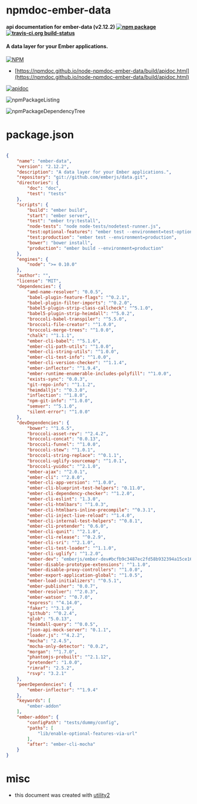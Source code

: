 # npmdoc-ember-data

#### api documentation for  ember-data (v2.12.2)  [![npm package](https://img.shields.io/npm/v/npmdoc-ember-data.svg?style=flat-square)](https://www.npmjs.org/package/npmdoc-ember-data) [![travis-ci.org build-status](https://api.travis-ci.org/npmdoc/node-npmdoc-ember-data.svg)](https://travis-ci.org/npmdoc/node-npmdoc-ember-data)

#### A data layer for your Ember applications.

[![NPM](https://nodei.co/npm/ember-data.png?downloads=true&downloadRank=true&stars=true)](https://www.npmjs.com/package/ember-data)

- [https://npmdoc.github.io/node-npmdoc-ember-data/build/apidoc.html](https://npmdoc.github.io/node-npmdoc-ember-data/build/apidoc.html)

[![apidoc](https://npmdoc.github.io/node-npmdoc-ember-data/build/screenCapture.buildCi.browser.%252Ftmp%252Fbuild%252Fapidoc.html.png)](https://npmdoc.github.io/node-npmdoc-ember-data/build/apidoc.html)

![npmPackageListing](https://npmdoc.github.io/node-npmdoc-ember-data/build/screenCapture.npmPackageListing.svg)

![npmPackageDependencyTree](https://npmdoc.github.io/node-npmdoc-ember-data/build/screenCapture.npmPackageDependencyTree.svg)



# package.json

```json

{
    "name": "ember-data",
    "version": "2.12.2",
    "description": "A data layer for your Ember applications.",
    "repository": "git://github.com/emberjs/data.git",
    "directories": {
        "doc": "doc",
        "test": "tests"
    },
    "scripts": {
        "build": "ember build",
        "start": "ember server",
        "test": "ember try:testall",
        "node-tests": "node node-tests/nodetest-runner.js",
        "test:optional-features": "ember test --environment=test-optional-features",
        "test:production": "ember test --environment=production",
        "bower": "bower install",
        "production": "ember build --environment=production"
    },
    "engines": {
        "node": ">= 0.10.0"
    },
    "author": "",
    "license": "MIT",
    "dependencies": {
        "amd-name-resolver": "0.0.5",
        "babel-plugin-feature-flags": "^0.2.1",
        "babel-plugin-filter-imports": "^0.2.0",
        "babel5-plugin-strip-class-callcheck": "^5.1.0",
        "babel5-plugin-strip-heimdall": "^5.0.2",
        "broccoli-babel-transpiler": "^5.5.0",
        "broccoli-file-creator": "^1.0.0",
        "broccoli-merge-trees": "^1.0.0",
        "chalk": "^1.1.1",
        "ember-cli-babel": "^5.1.6",
        "ember-cli-path-utils": "^1.0.0",
        "ember-cli-string-utils": "^1.0.0",
        "ember-cli-test-info": "^1.0.0",
        "ember-cli-version-checker": "^1.1.4",
        "ember-inflector": "^1.9.4",
        "ember-runtime-enumerable-includes-polyfill": "^1.0.0",
        "exists-sync": "0.0.3",
        "git-repo-info": "^1.1.2",
        "heimdalljs": "^0.3.0",
        "inflection": "^1.8.0",
        "npm-git-info": "^1.0.0",
        "semver": "^5.1.0",
        "silent-error": "^1.0.0"
    },
    "devDependencies": {
        "bower": "^1.6.5",
        "broccoli-asset-rev": "^2.4.2",
        "broccoli-concat": "0.0.13",
        "broccoli-funnel": "^1.0.0",
        "broccoli-stew": "^1.0.1",
        "broccoli-string-replace": "^0.1.1",
        "broccoli-uglify-sourcemap": "^1.0.1",
        "broccoli-yuidoc": "^2.1.0",
        "ember-ajax": "^2.0.1",
        "ember-cli": "^2.8.0",
        "ember-cli-app-version": "^1.0.0",
        "ember-cli-blueprint-test-helpers": "0.11.0",
        "ember-cli-dependency-checker": "^1.2.0",
        "ember-cli-eslint": "1.3.0",
        "ember-cli-htmlbars": "^1.0.3",
        "ember-cli-htmlbars-inline-precompile": "^0.3.1",
        "ember-cli-inject-live-reload": "^1.4.0",
        "ember-cli-internal-test-helpers": "^0.8.1",
        "ember-cli-pretender": "0.6.0",
        "ember-cli-qunit": "^2.1.0",
        "ember-cli-release": "^0.2.9",
        "ember-cli-sri": "^2.1.0",
        "ember-cli-test-loader": "^1.1.0",
        "ember-cli-uglify": "^1.2.0",
        "ember-dev": "emberjs/ember-dev#bcfb9c3487ec2fd58b932394a15ce16fd9cf7eed",
        "ember-disable-prototype-extensions": "^1.1.0",
        "ember-disable-proxy-controllers": "^1.0.0",
        "ember-export-application-global": "^1.0.5",
        "ember-load-initializers": "^0.5.1",
        "ember-publisher": "0.0.7",
        "ember-resolver": "^2.0.3",
        "ember-watson": "^0.7.0",
        "express": "^4.14.0",
        "faker": "^3.1.0",
        "github": "^0.2.4",
        "glob": "5.0.13",
        "heimdall-query": "^0.0.5",
        "json-api-mock-server": "0.1.1",
        "loader.js": "^4.2.2",
        "mocha": "2.4.5",
        "mocha-only-detector": "0.0.2",
        "morgan": "^1.7.0",
        "phantomjs-prebuilt": "^2.1.12",
        "pretender": "1.0.0",
        "rimraf": "2.5.2",
        "rsvp": "3.2.1"
    },
    "peerDependencies": {
        "ember-inflector": "^1.9.4"
    },
    "keywords": [
        "ember-addon"
    ],
    "ember-addon": {
        "configPath": "tests/dummy/config",
        "paths": [
            "lib/enable-optional-features-via-url"
        ],
        "after": "ember-cli-mocha"
    }
}
```



# misc
- this document was created with [utility2](https://github.com/kaizhu256/node-utility2)
